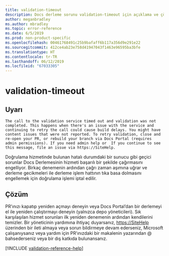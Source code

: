 ```yaml
---
title: validation-timeout
description: Docs derleme sorunu validation-timeout için açıklama ve çözüm
author: meganbradley
ms.author: mbradley
ms.topic: error-reference
ms.date: 6/5/2019
ms.prod: non-product-specific
ms.openlocfilehash: 00461768491c25b9bafaff6b117a356d9e291e22
ms.sourcegitcommit: 412ce4ab23e758d41947043f1463e96595ba3bfe
ms.translationtype: HT
ms.contentlocale: tr-TR
ms.lasthandoff: 06/12/2019
ms.locfileid: "67033305"
---
```

# <a name="validation-timeout"></a>validation-timeout

## <a name="warning"></a>Uyarı

`The call to the validation service timed out and validation was not completed. This happens when there's an issue with the service and continuing to retry the call could cause build delays. You might have content issues that were not reported. To retry validation, close and re-open your PR, or rebuild your branch via Docs Portal (requires admin permissions). If you need admin help or  If you continue to see this message, file an issue via https://SiteHelp.`

Doğrulama hizmetinde bulunan hatalı durumdaki bir sunucu gibi geçici sorunlar Docs Derlemesinin hizmeti başarılı bir şekilde çağırmasını engelliyor. Birkaç denemenin ardından çağrı zaman aşımına uğrar ve derleme gecikmeleri ile derleme işlem hattının tıka basa dolmasını engellemek için doğrulama işlemi iptal edilir.

## <a name="resolution"></a>Çözüm

PR’ınızı kapatıp yeniden açmayı deneyin veya Docs Portal’dan bir derlemeyi el ile yeniden çalıştırmayı deneyin (yalnızca depo yöneticileri). Sık karşılaşılan hizmet sorunları ilk yeniden denemenin ardından kendilerini temizler. Bir yöneticinin yardımına ihtiyaç duyarsanız, [https://SiteHelp](https://SiteHelp) üzerinden bir ileti almaya veya sorun bildirmeye devam ederseniz, Microsoft çalışanıysanız veya yardım için PR’ınızdaki bir makalenin yazarından @ bahsederseniz veya bir dış katkıda bulunansanız.

<!--make sure to add this file to your includes folder and verify the path-->
[!INCLUDE [validation-reference-help](includes/validation-reference-help.md)]
